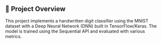## **📌 Project Overview**

This project implements a handwritten digit classifier using the MNIST dataset with a Deep Neural Network (DNN) built in TensorFlow/Keras. The model is trained using the Sequential API and evaluated with various metrics.
